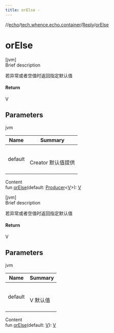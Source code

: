 ```yaml
---
title: orElse -
---
```

//[echo](../../index.md)/[tech.whence.echo.container](../index.md)/[Reply](index.md)/[orElse](or-else.md)



# orElse  
[jvm]  
Brief description  


若异常或者空值时返回指定默认值



#### Return  


V



## Parameters  
  
jvm  
  
|  Name|  Summary| 
|---|---|
| default| <br><br>Creator<V> 默认值提供<br><br>
  
  
Content  
fun [orElse](or-else.md)(default: [Producer](../../tech.whence.echo.function/-producer/index.md)<[V](index.md)>): [V](index.md)  


[jvm]  
Brief description  


若异常或者空值时返回指定默认值



#### Return  


V



## Parameters  
  
jvm  
  
|  Name|  Summary| 
|---|---|
| default| <br><br>V 默认值<br><br>
  
  
Content  
fun [orElse](or-else.md)(default: [V](index.md)): [V](index.md)  



